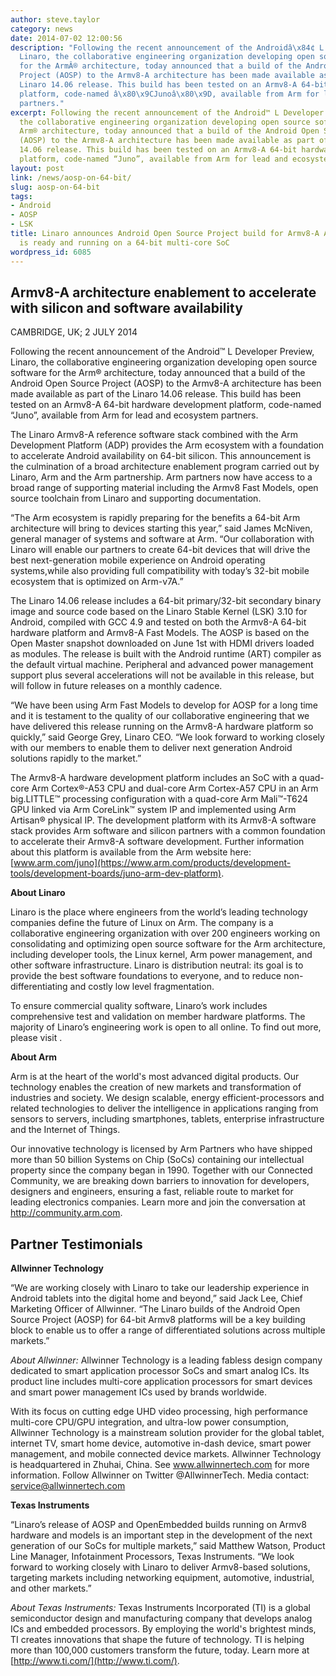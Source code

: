 ```yaml
---
author: steve.taylor
category: news
date: 2014-07-02 12:00:56
description: "Following the recent announcement of the Androidâ\x84¢ L Developer Preview,
  Linaro, the collaborative engineering organization developing open source software
  for the ArmÂ® architecture, today announced that a build of the Android Open Source
  Project (AOSP) to the Armv8-A architecture has been made available as part of the
  Linaro 14.06 release. This build has been tested on an Armv8-A 64-bit hardware development
  platform, code-named â\x80\x9CJunoâ\x80\x9D, available from Arm for lead and ecosystem
  partners."
excerpt: Following the recent announcement of the Android™ L Developer Preview, Linaro,
  the collaborative engineering organization developing open source software for the
  Arm® architecture, today announced that a build of the Android Open Source Project
  (AOSP) to the Armv8-A architecture has been made available as part of the Linaro
  14.06 release. This build has been tested on an Armv8-A 64-bit hardware development
  platform, code-named “Juno”, available from Arm for lead and ecosystem partners.
layout: post
link: /news/aosp-on-64-bit/
slug: aosp-on-64-bit
tags:
- Android
- AOSP
- LSK
title: Linaro announces Android Open Source Project build for Armv8-A Architecture
  is ready and running on a 64-bit multi-core SoC
wordpress_id: 6085
---
```


## Armv8-A architecture enablement to accelerate with silicon and software availability

CAMBRIDGE, UK; 2 JULY 2014

Following the recent announcement of the Android™ L Developer Preview, Linaro, the collaborative engineering organization developing open source software for the Arm® architecture, today announced that a build of the Android Open Source Project (AOSP) to the Armv8-A architecture has been made available as part of the Linaro 14.06 release. This build has been tested on an Armv8-A 64-bit hardware development platform, code-named “Juno”, available from Arm for lead and ecosystem partners.

The Linaro Armv8-A reference software stack combined with the Arm Development Platform (ADP) provides the Arm ecosystem with a foundation to accelerate Android availability on 64-bit silicon. This announcement is the culmination of a broad architecture enablement program carried out by Linaro, Arm and the Arm partnership. Arm partners now have access to a broad range of supporting material including the Armv8 Fast Models, open source toolchain from Linaro and supporting documentation.

“The Arm ecosystem is rapidly preparing for the benefits a 64-bit Arm architecture will bring to devices starting this year,” said James McNiven, general manager of systems and software at Arm. “Our collaboration with Linaro will enable our partners to create 64-bit devices that will drive the best next-generation mobile experience on Android operating systems,while also providing full compatibility with today’s 32-bit mobile ecosystem that is optimized on Arm-v7A.”

The Linaro 14.06 release includes a 64-bit primary/32-bit secondary binary image and source code based on the Linaro Stable Kernel (LSK) 3.10 for Android, compiled with GCC 4.9 and tested on both the Armv8-A 64-bit hardware platform and Armv8-A Fast Models. The AOSP is based on the Open Master snapshot downloaded on June 1st with HDMI drivers loaded as modules. The release is built with the Android runtime (ART) compiler as the default virtual machine. Peripheral and advanced power management support plus several accelerations will not be available in this release, but will follow in future releases on a monthly cadence.

“We have been using Arm Fast Models to develop for AOSP for a long time and it is testament to the quality of our collaborative engineering that we have delivered this release running on the Armv8-A hardware platform so quickly,” said George Grey, Linaro CEO. “We look forward to working closely with our members to enable them to deliver next generation Android solutions rapidly to the market.”

The Armv8-A hardware development platform includes an SoC with a quad-core Arm Cortex®-A53 CPU and dual-core Arm Cortex-A57 CPU in an Arm big.LITTLE™ processing configuration with a quad-core Arm Mali™-T624 GPU linked via Arm CoreLink™ system IP and implemented using Arm Artisan® physical IP. The development platform with its Armv8-A software stack provides Arm software and silicon partners with a common foundation to accelerate their Armv8-A software development. Further information about this platform is available from the Arm website here: [www.arm.com/juno](https://www.arm.com/products/development-tools/development-boards/juno-arm-dev-platform).

**About Linaro**

Linaro is the place where engineers from the world’s leading technology companies define the future of Linux on Arm. The company is a collaborative engineering organization with over 200 engineers working on consolidating and optimizing open source software for the Arm architecture, including developer tools, the Linux kernel, Arm power management, and other software infrastructure. Linaro is distribution neutral: its goal is to provide the best software foundations to everyone, and to reduce non-differentiating and costly low level fragmentation.

To ensure commercial quality software, Linaro’s work includes comprehensive test and validation on member hardware platforms. The majority of Linaro’s engineering work is open to all online. To find out more, please visit [](/).

**About Arm**

Arm is at the heart of the world's most advanced digital products. Our technology enables the creation of new markets and transformation of industries and society. We design scalable, energy efficient-processors and related technologies to deliver the intelligence in applications ranging from sensors to servers, including smartphones, tablets, enterprise infrastructure and the Internet of Things.

Our innovative technology is licensed by Arm Partners who have shipped more than 50 billion Systems on Chip (SoCs) containing our intellectual property since the company began in 1990. Together with our Connected Community, we are breaking down barriers to innovation for developers, designers and engineers, ensuring a fast, reliable route to market for leading electronics companies. Learn more and join the conversation at http://community.arm.com.

## **Partner Testimonials**

**Allwinner Technology**

“We are working closely with Linaro to take our leadership experience in Android tablets into the digital home and beyond,” said Jack Lee, Chief Marketing Officer of Allwinner. “The Linaro builds of the Android Open Source Project (AOSP) for 64-bit Armv8 platforms will be a key building block to enable us to offer a range of differentiated solutions across multiple markets.”

_About Allwinner:_ Allwinner Technology is a leading fabless design company dedicated to smart application processor SoCs and smart analog ICs. Its product line includes multi-core application processors for smart devices and smart power management ICs used by brands worldwide.

With its focus on cutting edge UHD video processing, high performance multi-core CPU/GPU integration, and ultra-low power consumption, Allwinner Technology is a mainstream solution provider for the global tablet, internet TV, smart home device, automotive in-dash device, smart power management, and mobile connected device markets. Allwinner Technology is headquartered in Zhuhai, China. See www.allwinnertech.com for more information. Follow Allwinner on Twitter @AllwinnerTech. Media contact: service@allwinnertech.com

**Texas Instruments**

“Linaro’s release of AOSP and OpenEmbedded builds running on Armv8 hardware and models is an important step in the development of the next generation of our SoCs for multiple markets,” said Matthew Watson, Product Line Manager, Infotainment Processors, Texas Instruments. “We look forward to working closely with Linaro to deliver Armv8-based solutions, targeting markets including networking equipment, automotive, industrial, and other markets.”

_About Texas Instruments:_ Texas Instruments Incorporated (TI) is a global semiconductor design and manufacturing company that develops analog ICs and embedded processors. By employing the world's brightest minds, TI creates innovations that shape the future of technology. TI is helping more than 100,000 customers transform the future, today. Learn more at [http://www.ti.com/](http://www.ti.com/).